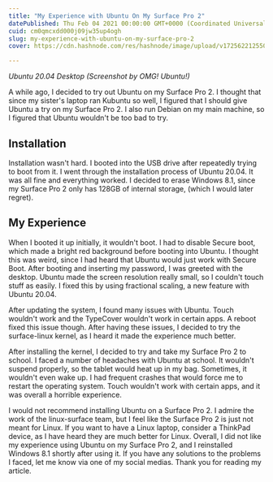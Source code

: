 ```yaml
---
title: "My Experience with Ubuntu On My Surface Pro 2"
datePublished: Thu Feb 04 2021 00:00:00 GMT+0000 (Coordinated Universal Time)
cuid: cm0qmcxdd000j09jw35up4ogh
slug: my-experience-with-ubuntu-on-my-surface-pro-2
cover: https://cdn.hashnode.com/res/hashnode/image/upload/v1725622125506/84d07152-96e6-45a3-8812-e36b0b1de90a.jpeg

---
```


*Ubuntu 20.04 Desktop (Screenshot by OMG! Ubuntu!)*

A while ago, I decided to try out Ubuntu on my Surface Pro 2. I thought that since my sister's laptop ran Kubuntu so well, I figured that I should give Ubuntu a try on my Surface Pro 2. I also run Debian on my main machine, so I figured that Ubuntu wouldn't be too bad to try.

## Installation

Installation wasn't hard. I booted into the USB drive after repeatedly trying to boot from it. I went through the installation process of Ubuntu 20.04. It was all fine and everything worked. I decided to erase Windows 8.1, since my Surface Pro 2 only has 128GB of internal storage, (which I would later regret).

## My Experience

When I booted it up initially, it wouldn't boot. I had to disable Secure boot, which made a bright red background before booting into Ubuntu. I thought this was weird, since I had heard that Ubuntu would just work with Secure Boot. After booting and inserting my password, I was greeted with the desktop. Ubuntu made the screen resolution really small, so I couldn't touch stuff as easily. I fixed this by using fractional scaling, a new feature with Ubuntu 20.04.

After updating the system, I found many issues with Ubuntu. Touch wouldn't work and the TypeCover wouldn't work in certain apps. A reboot fixed this issue though. After having these issues, I decided to try the surface-linux kernel, as I heard it made the experience much better.

After installing the kernel, I decided to try and take my Surface Pro 2 to school. I faced a number of headaches with Ubuntu at school. It wouldn't suspend properly, so the tablet would heat up in my bag. Sometimes, it wouldn't even wake up. I had frequent crashes that would force me to restart the operating system. Touch wouldn't work with certain apps, and it was overall a horrible experience.

I would not recommend installing Ubuntu on a Surface Pro 2. I admire the work of the linux-surface team, but I feel like the Surface Pro 2 is just not meant for Linux. If you want to have a Linux laptop, consider a ThinkPad device, as I have heard they are much better for Linux. Overall, I did not like my experience using Ubuntu on my Surface Pro 2, and I reinstalled Windows 8.1 shortly after using it. If you have any solutions to the problems I faced, let me know via one of my social medias. Thank you for reading my article.